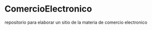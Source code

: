 ComercioElectronico
===================

repositorio para elaborar un sitio de la materia de comercio electronico
